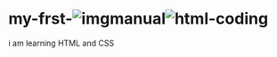 # my-frst-![imgmanual](https://user-images.githubusercontent.com/80525142/218266885-5411fd71-4dc0-492b-bea3-0139b83a64d2.jpg)![html-coding](https://user-images.githubusercontent.com/80525142/218266907-dc7f307b-069b-4fb3-b874-9d2fba00610a.jpg)

i am learning HTML and CSS

